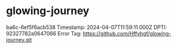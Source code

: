 # glowing-journey
ba6c-6ef5f6acb538 Timestamp: 2024-04-07T11:59:11.000Z DPTI: 92327782a0647066 Error Tag: 
https://github.com/Hffyhgf/glowing-journey.git
